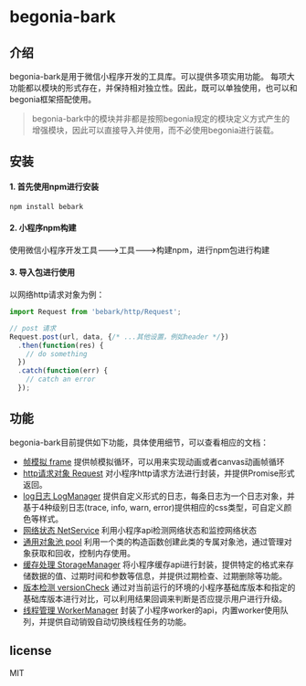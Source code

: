 # begonia-bark

## 介绍

begonia-bark是用于微信小程序开发的工具库。可以提供多项实用功能。
每项大功能都以模块的形式存在，并保持相对独立性。因此，既可以单独使用，也可以和begonia框架搭配使用。

> begonia-bark中的模块并非都是按照begonia规定的模块定义方式产生的增强模块，因此可以直接导入并使用，而不必使用begonia进行装载。

## 安装

#### 1. 首先使用npm进行安装

```
npm install bebark

```

#### 2. 小程序npm构建

使用微信小程序开发工具--->工具--->构建npm，进行npm包进行构建

#### 3. 导入包进行使用

以网络http请求对象为例：

```js
import Request from 'bebark/http/Request';

// post 请求
Request.post(url, data, {/* ...其他设置，例如header */})
  .then(function(res) {
    // do something
  })
  .catch(function(err) {
    // catch an error
  });

```

## 功能

begonia-bark目前提供如下功能，具体使用细节，可以查看相应的文档：

- [帧模拟 frame](https://github.com/begoniajs/begonia-bark/blob/master/doc/frame.md) 提供帧模拟循环，可以用来实现动画或者canvas动画帧循环
- [http请求对象 Request](https://github.com/begoniajs/begonia-bark/blob/master/doc/http.md) 对小程序http请求方法进行封装，并提供Promise形式返回。
- [log日志 LogManager](https://github.com/begoniajs/begonia-bark/blob/master/doc/log.md) 提供自定义形式的日志，每条日志为一个日志对象，并基于4种级别日志(trace, info, warn, error)提供相应的css类型，可自定义颜色等样式。
- [网络状态 NetService](https://github.com/begoniajs/begonia-bark/blob/master/doc/doc/netStatus.md) 利用小程序api检测网络状态和监控网络状态
- [通用对象池 pool](https://github.com/begoniajs/begonia-bark/blob/master/doc/doc/pool.md) 利用一个类的构造函数创建此类的专属对象池，通过管理对象获取和回收，控制内存使用。
- [缓存处理 StorageManager](https://github.com/begoniajs/begonia-bark/blob/master/doc/doc/storage.md) 将小程序缓存api进行封装，提供特定的格式来存储数据的值、过期时间和参数等信息，并提供过期检查、过期删除等功能。
- [版本检测 versionCheck](https://github.com/begoniajs/begonia-bark/blob/master/doc/doc/versionCheck.md) 通过对当前运行的环境的小程序基础库版本和指定的基础库版本进行对比，可以利用结果回调来判断是否应提示用户进行升级。
- [线程管理 WorkerManager](https://github.com/begoniajs/begonia-bark/blob/master/doc/doc/worker.md) 封装了小程序worker的api，内置worker使用队列，并提供自动销毁自动切换线程任务的功能。

## license

MIT
